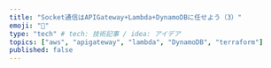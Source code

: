 ```yaml
---
title: "Socket通信はAPIGateway+Lambda+DynamoDBに任せよう（3）"
emoji: "🔖"
type: "tech" # tech: 技術記事 / idea: アイデア
topics: ["aws", "apigateway", "lambda", "DynamoDB", "terraform"]
published: false
---
```


